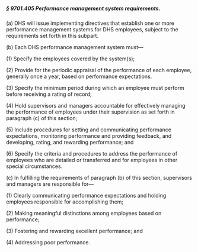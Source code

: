 ##### § 9701.405 Performance management system requirements. #####

(a) DHS will issue implementing directives that establish one or more performance management systems for DHS employees, subject to the requirements set forth in this subpart.

(b) Each DHS performance management system must—

(1) Specify the employees covered by the system(s);

(2) Provide for the periodic appraisal of the performance of each employee, generally once a year, based on performance expectations.

(3) Specify the minimum period during which an employee must perform before receiving a rating of record;

(4) Hold supervisors and managers accountable for effectively managing the performance of employees under their supervision as set forth in paragraph (c) of this section;

(5) Include procedures for setting and communicating performance expectations, monitoring performance and providing feedback, and developing, rating, and rewarding performance; and

(6) Specify the criteria and procedures to address the performance of employees who are detailed or transferred and for employees in other special circumstances.

(c) In fulfilling the requirements of paragraph (b) of this section, supervisors and managers are responsible for—

(1) Clearly communicating performance expectations and holding employees responsible for accomplishing them;

(2) Making meaningful distinctions among employees based on performance;

(3) Fostering and rewarding excellent performance; and

(4) Addressing poor performance.
